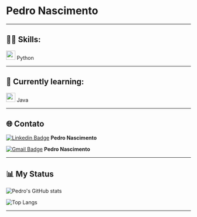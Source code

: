 # Pedro Nascimento  

---

## 👨‍💻 Skills:  
<img src="https://cdn.jsdelivr.net/gh/devicons/devicon/icons/python/python-original.svg" width="25"/> Python  

---

## 📘 Currently learning:  
<img src="https://cdn.jsdelivr.net/gh/devicons/devicon/icons/java/java-original.svg" width="25"/> Java  

---

## 🌐 Contato  

[![Linkedin Badge](https://img.shields.io/badge/-LINKEDIN-blue?style=for-the-badge&logo=Linkedin&logoColor=white&link=https://www.linkedin.com/in/pedro-nascimento-silva-7157a137b/)](https://www.linkedin.com/in/pedro-nascimento-silva-7157a137b/) **Pedro Nascimento**  

[![Gmail Badge](https://img.shields.io/badge/-EMAIL-D14836?style=for-the-badge&logo=microsoft-outlook&logoColor=white&link=mailto:pedrosilva2302@outlook.com)](mailto:pedrosilva2302@outlook.com) **Pedro Nascimento**  

---

## 📊 My Status  

![Pedro's GitHub stats](https://github-readme-stats.vercel.app/api?username=Pedro-Nascimento-Silva&show_icons=true&theme=radical)  

![Top Langs](https://github-readme-stats.vercel.app/api/top-langs/?username=Pedro-Nascimento-Silva&layout=compact&langs_count=6&theme=radical)  

---
